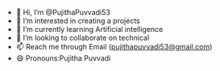 - 👋 Hi, I’m @PujithaPuvvadi53
- 👀 I’m interested in creating a projects
- 🌱 I’m currently learning Artificial intelligence
- 💞️ I’m looking to collaborate on technical
- 📫 Reach me through Email (pujithapuvvadi53@gmail.com)
- 😄 Pronouns:Pujitha Puvvadi
  

<!---
PujithaPuvvadi53/PujithaPuvvadi53 is a ✨ special ✨ repository because its `README.md` (this file) appears on your GitHub profile.
You can click the Preview link to take a look at your changes.
--->
